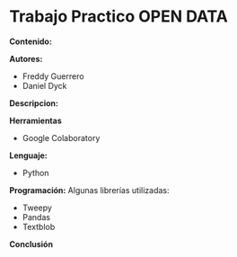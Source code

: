 # Trabajo Practico OPEN DATA
**Contenido:**


**Autores:**
* Freddy Guerrero
* Daniel Dyck

**Descripcion:**


**Herramientas**
* Google Colaboratory

**Lenguaje:**
* Python

**Programación:**
Algunas librerías utilizadas:
* Tweepy
* Pandas
* Textblob

**Conclusión**
